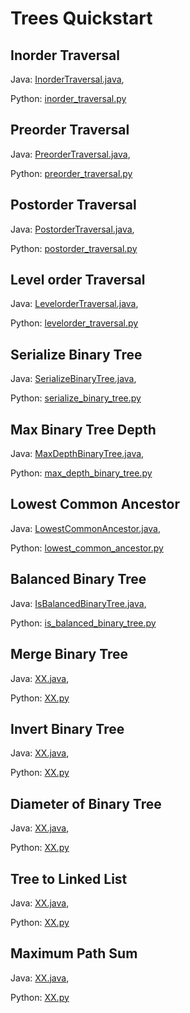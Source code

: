 # Trees Quickstart

## Inorder Traversal
Java: [InorderTraversal.java](https://github.com/samgh/6-Weeks-to-Interview-Ready/blob/master/quickstart_guides/trees/java/InorderTraversal.java),

Python: [inorder_traversal.py](https://github.com/samgh/6-Weeks-to-Interview-Ready/blob/master/quickstart_guides/trees/python/inorder_traversal.py)

## Preorder Traversal
Java: [PreorderTraversal.java](https://github.com/samgh/6-Weeks-to-Interview-Ready/blob/master/quickstart_guides/trees/java/PreorderTraversal.java),

Python: [preorder_traversal.py](https://github.com/samgh/6-Weeks-to-Interview-Ready/blob/master/quickstart_guides/trees/python/preorder_traversal.py)

## Postorder Traversal
Java: [PostorderTraversal.java](https://github.com/samgh/6-Weeks-to-Interview-Ready/blob/master/quickstart_guides/trees/java/XX.java),

Python: [postorder_traversal.py](https://github.com/samgh/6-Weeks-to-Interview-Ready/blob/master/quickstart_guides/trees/python/postorder_traversal.py)

## Level order Traversal
Java: [LevelorderTraversal.java](https://github.com/samgh/6-Weeks-to-Interview-Ready/blob/master/quickstart_guides/trees/java/LevelorderTraversal.java),

Python: [levelorder_traversal.py](https://github.com/samgh/6-Weeks-to-Interview-Ready/blob/master/quickstart_guides/trees/python/levelorder_traversal.py)

## Serialize Binary Tree
Java: [SerializeBinaryTree.java](https://github.com/samgh/6-Weeks-to-Interview-Ready/blob/master/quickstart_guides/trees/java/SerializeBinaryTree.java),

Python: [serialize_binary_tree.py](https://github.com/samgh/6-Weeks-to-Interview-Ready/blob/master/quickstart_guides/trees/python/serialize_binary_tree.py)

## Max Binary Tree Depth
Java: [MaxDepthBinaryTree.java](https://github.com/samgh/6-Weeks-to-Interview-Ready/blob/master/quickstart_guides/trees/java/MaxDepthBinaryTree.java),

Python: [max_depth_binary_tree.py](https://github.com/samgh/6-Weeks-to-Interview-Ready/blob/master/quickstart_guides/trees/python/max_depth_binary_tree.py)

## Lowest Common Ancestor
Java: [LowestCommonAncestor.java](https://github.com/samgh/6-Weeks-to-Interview-Ready/blob/master/quickstart_guides/trees/java/XX.java),

Python: [lowest_common_ancestor.py](https://github.com/samgh/6-Weeks-to-Interview-Ready/blob/master/quickstart_guides/trees/python/lowest_common_ancestor.py)

## Balanced Binary Tree
Java: [IsBalancedBinaryTree.java](https://github.com/samgh/6-Weeks-to-Interview-Ready/blob/master/quickstart_guides/trees/java/XX.java),

Python: [is_balanced_binary_tree.py](https://github.com/samgh/6-Weeks-to-Interview-Ready/blob/master/quickstart_guides/trees/python/is_balanced_binary_tree.py)

## Merge Binary Tree
Java: [XX.java](https://github.com/samgh/6-Weeks-to-Interview-Ready/blob/master/quickstart_guides/trees/java/XX.java),

Python: [XX.py](https://github.com/samgh/6-Weeks-to-Interview-Ready/blob/master/quickstart_guides/trees/python/XX.py)

## Invert Binary Tree
Java: [XX.java](https://github.com/samgh/6-Weeks-to-Interview-Ready/blob/master/quickstart_guides/trees/java/XX.java),

Python: [XX.py](https://github.com/samgh/6-Weeks-to-Interview-Ready/blob/master/quickstart_guides/trees/python/XX.py)

## Diameter of Binary Tree
Java: [XX.java](https://github.com/samgh/6-Weeks-to-Interview-Ready/blob/master/quickstart_guides/trees/java/XX.java),

Python: [XX.py](https://github.com/samgh/6-Weeks-to-Interview-Ready/blob/master/quickstart_guides/trees/python/XX.py)

## Tree to Linked List
Java: [XX.java](https://github.com/samgh/6-Weeks-to-Interview-Ready/blob/master/quickstart_guides/trees/java/XX.java),

Python: [XX.py](https://github.com/samgh/6-Weeks-to-Interview-Ready/blob/master/quickstart_guides/trees/python/XX.py)

## Maximum Path Sum
Java: [XX.java](https://github.com/samgh/6-Weeks-to-Interview-Ready/blob/master/quickstart_guides/trees/java/XX.java),

Python: [XX.py](https://github.com/samgh/6-Weeks-to-Interview-Ready/blob/master/quickstart_guides/trees/python/XX.py)


